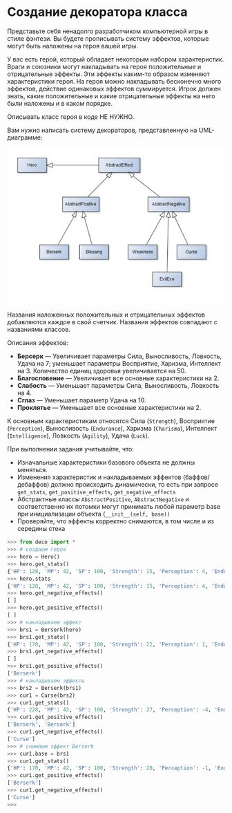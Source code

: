 # Создание декоратора класса

Представьте себя ненадолго разработчиком компьютерной игры в стиле фэнтези. Вы будете прописывать систему эффектов, которые могут быть наложены на героя вашей игры.

У вас есть герой, который обладает некоторым набором характеристик. Враги и союзники могут накладывать на героя положительные и отрицательные эффекты. Эти эффекты каким-то образом изменяют характеристики героя. На героя можно накладывать бесконечно много эффектов, действие одинаковых эффектов суммируется. Игрок должен знать, какие положительные и какие отрицательные эффекты на него были наложены и в каком порядке.

Описывать класс героя в коде НЕ НУЖНО.

Вам нужно написать систему декораторов, представленную на UML-диаграмме:

![Decorator UML](../../img/decorator_uml.jpeg)

Названия наложенных положительных и отрицательных эффектов добавляются каждое в свой счетчик. Названия эффектов совпадают с названиями классов.

Описания эффектов:

- **Берсерк** — Увеличивает параметры Сила, Выносливость, Ловкость, Удача на 7; уменьшает параметры Восприятие, Харизма, Интеллект на 3. Количество единиц здоровья увеличивается на 50.
- **Благословение** — Увеличивает все основные характеристики на 2.
- **Слабость** — Уменьшает параметры Сила, Выносливость, Ловкость на 4.
- **Сглаз** — Уменьшает параметр Удача на 10.
- **Проклятье** — Уменьшает все основные характеристики на 2.

К основным характеристикам относятся Сила (`Strength`), Восприятие (`Perception`), Выносливость (`Endurance`), Харизма (`Charisma`), Интеллект (`Intelligence`), Ловкость (`Agility`), Удача (`Luck`).

При выполнении задания учитывайте, что:

- Изначальные характеристики базового объекта не должны меняться.
- Изменения характеристик и накладываемых эффектов (баффов/дебаффов) должно происходить динамически, то есть при запросе `get_stats`, `get_positive_effects`, `get_negative_effects`
- Абстрактные классы `AbstractPositive`, `AbstractNegative` и соответственно их потомки могут принимать любой параметр base при инициализации объекта (`__init__(self, base))`
- Проверяйте, что эффекты корректно снимаются, в том числе и из середины стека

```python
>>> from deco import *
>>> # создаем героя
>>> hero = Hero()
>>> hero.get_stats()
{'HP': 128, 'MP': 42, 'SP': 100, 'Strength': 15, 'Perception': 4, 'Endurance': 8, 'Charisma': 2, 'Intelligence': 3, 'Agility': 8, 'Luck': 1}
>>> hero.stats
{'HP': 128, 'MP': 42, 'SP': 100, 'Strength': 15, 'Perception': 4, 'Endurance': 8, 'Charisma': 2, 'Intelligence': 3, 'Agility': 8, 'Luck': 1}
>>> hero.get_negative_effects()
[ ]
>>> hero.get_positive_effects()
[ ]
>>> # накладываем эффект
>>> brs1 = Berserk(hero)
>>> brs1.get_stats()
{'HP': 178, 'MP': 42, 'SP': 100, 'Strength': 22, 'Perception': 1, 'Endurance': 15, 'Charisma': -1, 'Intelligence': 0, 'Agility': 15, 'Luck': 8}
>>> brs1.get_negative_effects()
[ ]
>>> brs1.get_positive_effects()
['Berserk']
>>> # накладываем эффекты
>>> brs2 = Berserk(brs1)
>>> cur1 = Curse(brs2)
>>> cur1.get_stats()
{'HP': 228, 'MP': 42, 'SP': 100, 'Strength': 27, 'Perception': -4, 'Endurance': 20, 'Charisma': -6, 'Intelligence': -5, 'Agility': 20, 'Luck': 13}
>>> cur1.get_positive_effects()
['Berserk', 'Berserk']
>>> cur1.get_negative_effects()
['Curse']
>>> # снимаем эффект Berserk
>>> cur1.base = brs1
>>> cur1.get_stats()
{'HP': 178, 'MP': 42, 'SP': 100, 'Strength': 20, 'Perception': -1, 'Endurance': 13, 'Charisma': -3, 'Intelligence': -2, 'Agility': 13, 'Luck': 6}
>>> cur1.get_positive_effects()
['Berserk']
>>> cur1.get_negative_effects()
['Curse']
>>>
```